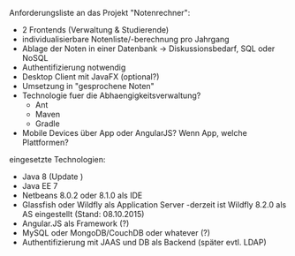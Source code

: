 Anforderungsliste an das Projekt "Notenrechner":
- 2 Frontends (Verwaltung & Studierende)
- individualisierbare Notenliste/-berechnung pro Jahrgang
- Ablage der Noten in einer Datenbank -> Diskussionsbedarf, SQL oder NoSQL
- Authentifizierung notwendig
- Desktop Client mit JavaFX (optional?)
- Umsetzung in "gesprochene Noten"
- Technologie fuer die Abhaengigkeitsverwaltung?
	- Ant
	- Maven
	- Gradle
- Mobile Devices über App oder AngularJS? Wenn App, welche Plattformen?


eingesetzte Technologien:
- Java 8 (Update )
- Java EE 7
- Netbeans 8.0.2 oder 8.1.0 als IDE
- Glassfish oder Wildfly als Application Server
	-derzeit ist Wildfly 8.2.0 als AS eingestellt (Stand: 08.10.2015)
- Angular.JS als Framework (?)
- MySQL oder MongoDB/CouchDB oder whatever (?)
- Authentifizierung mit JAAS und DB als Backend (später evtl. LDAP)


